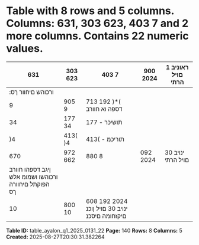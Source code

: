 # Table with 8 rows and 5 columns. Columns: 631, 303 623, 403 7 and 2 more columns. Contains 22 numeric values.

| 631 | 303 623 | 403 7 | 900 2024 | ראוניב 1 םויל הרתי |
|---|---|---|---|---|
| :ורכוהש םיחוור ךס |  |  |  |  |
| 9 | 905 9 | 713 192 )*( דספה וא חוורב |  |  |
| 34 | 177 34 | 177 - תושיכר |  |  |
| )4 | 413( )4 | 413( - תוריכמ |  |  |
| 670 | 972 662 | 880 8 | 092 2024 | ינויב 30 םויל הרתי |
| ןיגב דספהו חוורב ורכוהשו ושמומ אלש הפוקתל םיחוורה ךס |  |  |  |  |
| 10 | 800 10 | 608 192 2024 ינויב 30 םויל ןוכנ םיקזחומה םיסכנ |  |  |

**Table ID:** table_ayalon_q1_2025_0131_22
**Page:** 140
**Rows:** 8
**Columns:** 5
**Created:** 2025-08-27T20:30:31.382264
